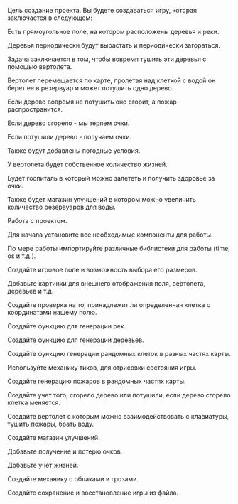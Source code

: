 Цель создание проекта.
Вы будете создаваться игру, которая заключается в следующем:

Есть прямоугольное поле, на котором расположены деревья и реки.

Деревья периодически будут вырастать и периодически загораться.

Задача заключается в том, чтобы вовремя тушить эти деревья с помощью вертолета.

Вертолет перемещается по карте, пролетая над клеткой с водой он берет ее в резервуар и может потушить одно дерево.

Если дерево вовремя  не потушить оно сгорит, а пожар распространится.

Если дерево сгорело - мы теряем очки.

Если потушили дерево - получаем очки.

Также будут добавлены погодные условия.

У вертолета будет собственное количество жизней.

Будет госпиталь в который можно залететь и получить здоровье за очки.

Также будет магазин улучшений в котором можно увеличить количество резервуаров для воды.

 

Работа с проектом.
 

Для начала установите все необходимые компоненты для работы.

По мере работы импортируйте различные библиотеки для работы (time, os и т.д.).

Создайте игровое поле и возможность выбора его размеров.

Добавьте картинки для внешнего отображения поля, вертолета, деревьев и т.д.

Создайте проверка на то, принадлежит ли определенная клетка с координатами нашему полю.

Создайте функцию для генерации рек.

Создайте функцию для генерации деревьев.

Создайте функцию генерации рандомных клеток в разных частях карты.

Используйте механику тиков, для отрисовки состояния игры.

Создайте генерацию пожаров в рандомных частях карты.

Создайте учет того, сгорело дерево или потушили, если дерево сгорело клетка меняется.

Создайте вертолет с которым можно взаимодействовать с клавиатуры, тушить пожары, брать воду.

Создайте магазин улучшений.

Добавьте получение и потерю очков.

Добавьте учет жизней.

Создайте механику с облаками и грозами.

Создайте сохранение и восстановление игры из файла.